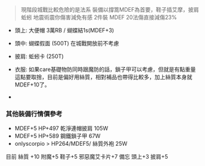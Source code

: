 
> 現階段城戰比較危險的是法系
> 裝備以撐篙MDEF為首要，鞋子插艾摩，披肩蚯蚓 地震術震你傷害減免有感
> 2件裝 MDEF 20法傷直接減傷23%

- 頭上: 大便帽 3萬RB / 蝴蝶結1s(MDEF+3)
- 頭中: 蝴蝶假面 (500T) 在城戰開放前不考慮
- 披肩: 蚯蚓卡 (250T) 
- 衣服: 如果care基礎物防同時跟魔防的話，鎖子甲可以考慮，但就是有點重量這點要取捨，目前是偏好用絲質，相對補品也帶得比較多，加上絲質本身就MDEF+10了。



- 



### 其他裝備行情價參考
- MDEF+5 HP+497 乾淨連帽披肩 105W
- MDEF+5 HP+589 鋼鐵鎖子甲 67W
- onlyscorpio > HP264/MDEF5/  絲質外袍   25W 

目前 絲質 +10 附魔+5  鞋子+5 邪惡魔艾卡片+7 備忘
頭上+3 披肩+5
